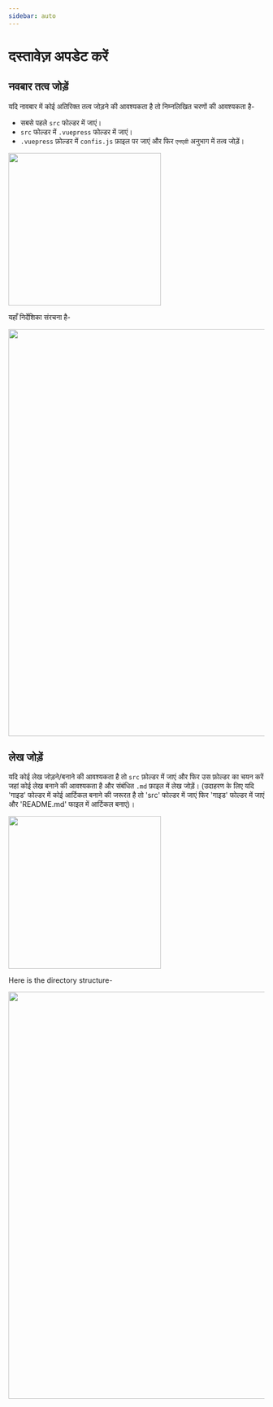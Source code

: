 ```yaml
---
sidebar: auto
---
```


# दस्तावेज़ अपडेट करें

## नवबार तत्व जोड़ें

यदि नावबार में कोई अतिरिक्त तत्व जोड़ने की आवश्यकता है तो निम्नलिखित चरणों की आवश्यकता है-

- सबसे पहले `src` फोल्डर में जाएं।
- `src` फोल्डर में `.vuepress` फोल्डर में जाएं।
- `.vuepress` फ़ोल्डर में `confis.js` फ़ाइल पर जाएं और फिर `एनएवी` अनुभाग में तत्व जोड़ें।

<img width="300px" src="/navbarelement.png" />

यहाँ निर्देशिका संरचना है-

<img width="800px" src="/navelement.gif" />

## लेख जोड़ें

यदि कोई लेख जोड़ने/बनाने की आवश्यकता है तो `src` फ़ोल्डर में जाएं और फिर उस फ़ोल्डर का चयन करें जहां कोई लेख बनाने की आवश्यकता है और संबंधित `.md` फ़ाइल में लेख जोड़ें।
(उदाहरण के लिए यदि 'गाइड' फोल्डर में कोई आर्टिकल बनाने की जरूरत है तो 'src' फोल्डर में जाएं फिर 'गाइड' फोल्डर में जाएं और 'README.md' फाइल में आर्टिकल बनाएं)।

<img width="300px" src="/createarticle.png" />

Here is the directory structure-

<img width="800px" src="/addarticle.gif" />
